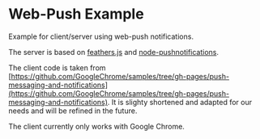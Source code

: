 # Web-Push Example

Example for client/server using web-push notifications.

The server is based on [feathers.js](https://feathersjs.com/) and [node-pushnotifications](https://github.com/appfeel/node-pushnotifications).

The client code is taken from [https://github.com/GoogleChrome/samples/tree/gh-pages/push-messaging-and-notifications](https://github.com/GoogleChrome/samples/tree/gh-pages/push-messaging-and-notifications). It is slighty shortened and adapted for our needs and will be refined in the future.

The client currently only works with Google Chrome.
